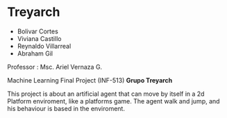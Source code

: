# Treyarch

- Bolivar Cortes 
- Viviana Castillo
- Reynaldo Villarreal 
- Abraham Gil

Professor : Msc. Ariel Vernaza G.

Machine Learning Final Project (INF-513) 
**Grupo Treyarch**

This project is about an artificial agent that can move by itself in a 2d Platform enviroment, like a platforms game. The agent walk and jump, and his behaviour is based in the enviroment.
